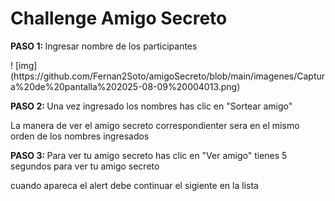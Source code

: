 # Challenge Amigo Secreto
<p><strong>PASO 1: </strong> Ingresar nombre de los participantes</p>
! [img](https://github.com/Fernan2Soto/amigoSecreto/blob/main/imagenes/Captura%20de%20pantalla%202025-08-09%20004013.png)
<p><strong>PASO 2: </strong> Una vez ingresado los nombres has clic en "Sortear amigo"</p>
<p>La manera de ver el amigo secreto correspondienter sera en el mismo orden de los nombres ingresados</p>
<p><strong>PASO 3: </strong> Para ver tu amigo secreto has clic en "Ver amigo" tienes 5 segundos para ver tu amigo secreto</p>
<p>cuando apareca el alert debe continuar el sigiente en la lista</p>

